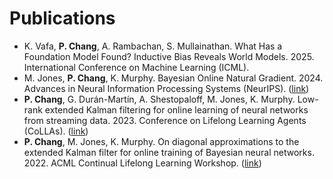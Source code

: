# 


# Publications

- K. Vafa, **P. Chang**, A. Rambachan, S. Mullainathan. What Has a Foundation Model Found? Inductive Bias Reveals World Models. 2025. International Conference on Machine Learning (ICML).
- M. Jones, **P. Chang**, K. Murphy. Bayesian Online Natural Gradient. 2024. Advances in Neural Information Processing Systems (NeurIPS). ([link](https://arxiv.org/abs/2405.19681))
- **P. Chang**, G. Durán-Martín, A. Shestopaloff, M. Jones, K. Murphy. Low-rank extended Kalman filtering for online learning of neural networks from streaming data. 2023. Conference on Lifelong Learning Agents (CoLLAs). ([link](https://arxiv.org/abs/2305.19535))
- **P. Chang**, M. Jones, K. Murphy. On diagonal approximations to the extended Kalman filter for online training of Bayesian neural networks. 2022. ACML Continual Lifelong Learning Workshop. ([link](https://openreview.net/pdf?id=asgeEt25kk))

<!-- ## Research Assistant

- S. Mullainathan, A. Rambachan. From Predictive Algorithms to Automatic Generation of Anomalies. 2023. Working Paper. ([link](https://papers.ssrn.com/sol3/papers.cfm?abstract_id=4443738)) -->
